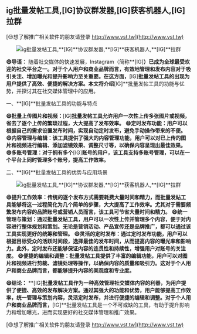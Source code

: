## **ig批量发帖工具,**[IG]**协议群发器,**[IG]**获客机器人,**[IG]**拉群**

[😍想了解推广相关软件的朋友请登录 http://www.vst.tw](http://www.vst.tw)

 <center><img src="https://vst.tw/MP4/tuiguang/png/6.png" alt="ig批量发帖工具,**[IG]**协议群发器,**[IG]**获客机器人,**[IG]**拉群"></center>

**😄导语：**
随着社交媒体的快速发展，Instagram（简称**[IG]**）已成为全球最受欢迎的社交平台之一。对于个人用户和商业品牌而言，有效地管理和发布内容对于吸引关注、增加曝光和提升影响力至关重要。在这方面，**[IG]**批量发帖工具的出现为用户提供了高效、便捷的解决方案。本文将介绍**[IG]**批量发帖工具的功能与优势，并探讨其在社交媒体管理中的应用。

一、**[IG]**批量发帖工具的功能与特点

**😄批量上传图片和视频：**[IG]**批量发帖工具允许用户一次性上传多张图片或视频，省去了逐个上传的繁琐过程，大大提高了发布效率。**
**😄定时发布功能：用户可以根据自己的需求设置发布时间，实现自动定时发布，避免手动操作带来的不便。**
**😄内容管理与编辑：该工具提供了强大的内容管理功能，用户可以对已上传的图片和视频进行编辑、添加滤镜效果、调整尺寸等，以确保内容呈现出最佳效果。**
**😄多账号管理：对于拥有多个**[IG]**账号的用户，该工具支持多账号管理，可以在一个平台上同时管理多个账号，提高工作效率。**

二、**[IG]**批量发帖工具的优势与应用场景

 <center><img src="https://vst.tw/MP4/tuiguang/png/3.png" alt="ig批量发帖工具,**[IG]**协议群发器,**[IG]**获客机器人,**[IG]**拉群"></center>

**😄提升工作效率：传统的逐个发布方式需要耗费大量时间和精力，而批量发帖工具能够将这一过程简化为几个简单的步骤，大大提高了工作效率。尤其对于需要频繁发布内容的品牌账号或营销人员而言，该工具可节省大量时间和精力。**
**😄统一管理与策划：通过批量发帖工具，用户可以一次性上传并管理多个内容，便于对内容进行整体规划和策划。无论是营销活动、产品宣传还是品牌推广，都可以通过该工具实现更好的统筹和管理。**
**😄灵活的定时发布：通过定时发布功能，用户可以根据目标受众的活跃时间段，选择最佳的发布时间，从而提高内容的曝光率和影响力。此外，定时发布还能够保证内容的连贯性和持续性，增强用户对账号的关注度。**
**😄便捷的编辑和调整：批量发帖工具提供了丰富的编辑功能，用户可以对图片和视频进行剪裁、滤镜处理等操作，以确保内容的质量和吸引力。这对于个人用户和商业品牌而言，都能够提升内容的美观度和专业度。**

**😄结论：**
**[IG]**批量发帖工具作为一种高效管理社交媒体内容的利器，为用户提供了便捷、高效的发布解决方案。通过其强大的功能和优势，用户能够提高工作效率，统一管理与策划内容，灵活定时发布，并进行便捷的编辑和调整。对于个人用户和商业品牌而言，**[IG]**批量发帖工具是一个不可或缺的工具，有助于提升影响力和增加曝光，进而实现更好的社交媒体管理和推广效果。

[😍想了解推广相关软件的朋友请登录 http://www.vst.tw](http://www.vst.tw)



